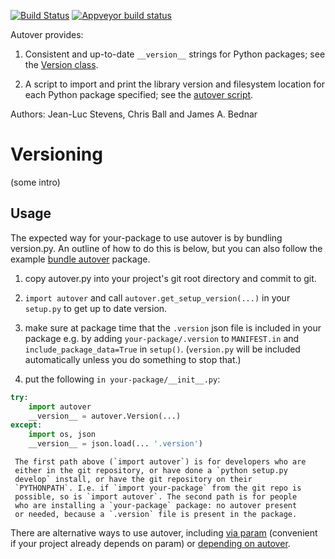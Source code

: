 [![Build Status](https://travis-ci.org/ioam/autover.svg?branch=master)](https://travis-ci.org/ioam/autover)
[![Appveyor build status](https://ci.appveyor.com/api/projects/status/eiy3sn7hja2nf6dc/branch/master?svg=true)](https://ci.appveyor.com/project/ioam/autover/branch/master)



Autover provides:

  1. Consistent and up-to-date `__version__` strings for Python
     packages; see the [Version
     class](https://github.com/ioam/autover/blob/master/autover/__init__.py).

  2. A script to import and print the library version and filesystem
     location for each Python package specified; see the [autover
     script](https://github.com/ioam/autover/blob/master/scripts/autover).

Authors: Jean-Luc Stevens, Chris Ball and James A. Bednar

# Versioning

(some intro)

## Usage

The expected way for your-package to use autover is by bundling
version.py.  An outline of how to do this is below, but you can also
follow the example [bundle
autover](https://github.com/ioam/autover/tree/master/examples/pkg_bundle)
package.

  1. copy autover.py into your project's git root directory and commit
     to git.
  
  2. `import autover` and call `autover.get_setup_version(...)` in
     your `setup.py` to get up to date version.
  
  3. make sure at package time that the `.version` json file is included
     in your package e.g. by adding `your-package/.version` to
     `MANIFEST.in` and `include_package_data=True` in
     `setup()`. (`version.py` will be included automatically unless you
     do something to stop that.)
     
  4. put the following `in your-package/__init__.py`:

```python
try:
    import autover
    __version__ = autover.Version(...)
except:
    import os, json
    __version__ = json.load(... '.version')
```

     The first path above (`import autover`) is for developers who are
     either in the git repository, or have done a `python setup.py
     develop` install, or have the git repository on their
     `PYTHONPATH`. I.e. if `import your-package` from the git repo is
     possible, so is `import autover`. The second path is for people
     who are installing a `your-package` package: no autover present
     or needed, because a `.version` file is present in the package.


There are alternative ways to use autover, including [via
param](https://github.com/ioam/autover/tree/master/examples/pkg_params)
(convenient if your project already depends on param) or [depending on
autover](https://github.com/ioam/autover/tree/master/examples/pkg_depend).

